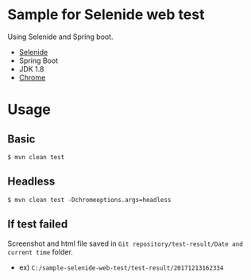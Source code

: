 # Sample for Selenide web test
Using Selenide and Spring boot.
- [Selenide](http://selenide.org/)
- Spring Boot
- JDK 1.8
- [Chrome](https://www.google.com/chrome/browser/desktop/index.html)

# Usage
## Basic
```
$ mvn clean test
```

## Headless
```
$ mvn clean test -Dchromeoptions.args=headless
```

## If test failed
Screenshot and html file saved in `Git repository/test-result/Date and current time` folder.

- ex) `C:/sample-selenide-web-test/test-result/20171213162334`